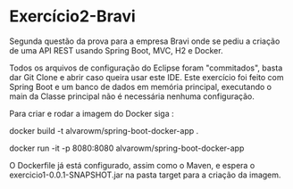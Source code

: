 # Exercício2-Bravi

Segunda questão da prova para a empresa Bravi onde se pediu a criação de uma API REST usando Spring Boot, MVC, H2 e Docker.

 Todos os arquivos de configuração do Eclipse foram "commitados", basta dar Git Clone e abrir caso queira usar este IDE.
 Este exercício foi feito com Spring Boot e um banco de dados em memória principal, executando o main da Classe principal
não é necessária nenhuma configuração.

 Para criar e rodar a imagem do Docker siga :
 
 docker build -t alvarowm/spring-boot-docker-app .                                
 
 
 docker run -it -p 8080:8080 alvarowm/spring-boot-docker-app
 
 O Dockerfile já está configurado, assim como o Maven, e espera o exercicio1-0.0.1-SNAPSHOT.jar na pasta target para a criação da imagem.
